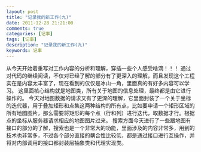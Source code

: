 ```yaml
---
layout: post
title: "记录我的新工作(九)"
date: 2011-12-28 21:21:00 
comments: true
categories: [记事]
tags: [记事]
description: "记录我的新工作(九)"
keywords: 记事
---
```


  从今天开始着重写对工作内容的分析和理解，穿插一些个人感受啥滴！！！
  通过对代码的继续阅读，不仅对已经了解的部分有了更深入的理解，而且发现这个工程实在是内容太丰富了，现在看到的仅仅是冰山一角，里面真的有好多内容可以学习。
  这里面核心结构就是地图类，所有关于地图的信息处理，最终都是由它进行操作的。
  今天对地图数据的请求又有了更深的理解，它里面封装了一个关于坐标的迭代器，用于叠加矩形和点集这两种结构的所有点，比如要申请一个矩形区域的所有地图图片，那么需要将矩形的每个点（行和列）进行迭代，取数据才行。根据点的坐标从服务器请求相应的地图图片过来。
  搜索方面今天进行了一些跟地图有接口的部分的了解，搜索也是一个非常大的功能，里面涉及的内容非常多，用到的技术也非常多，不过各个部分直接的耦合性比较低，都是通过接口进行互操作，并将对内部调用的接口都封装层抽象类和代理实现类。
